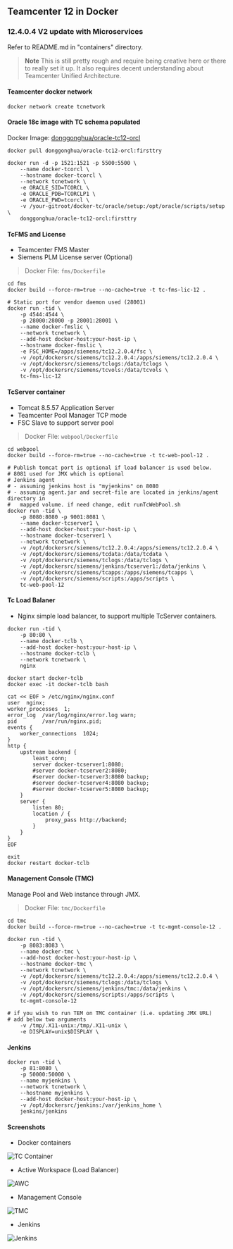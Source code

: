 

## Teamcenter 12 in Docker


### 12.4.0.4 V2 update with Microservices

Refer to README.md in "containers" directory.




> **Note** This is still pretty rough and require being creative here or there to really set it up. It also requires decent understanding about Teamcenter Unified Architecture. 

#### Teamcenter docker network

```shell
docker network create tcnetwork
```

#### Oracle 18c image with TC schema populated
 
Docker Image: [donggonghua/oracle-tc12-orcl](https://hub.docker.com/repository/docker/donggonghua/oracle-tc12-orcl)

```shell
docker pull donggonghua/oracle-tc12-orcl:firsttry

docker run -d -p 1521:1521 -p 5500:5500 \
    --name docker-tcorcl \
    --hostname docker-tcorcl \
    --network tcnetwork \
    -e ORACLE_SID=TCORCL \
    -e ORACLE_PDB=TCORCLP1 \
    -e ORACLE_PWD=tcorcl \
    -v /your-gitroot/docker-tc/oracle/setup:/opt/oracle/scripts/setup \
    donggonghua/oracle-tc12-orcl:firsttry

```


#### TcFMS and License 
  - Teamcenter FMS Master
  - Siemens PLM License server (Optional)
 
> Docker File: `fms/Dockerfile`

```shell
cd fms
docker build --force-rm=true --no-cache=true -t tc-fms-lic-12 .

# Static port for vendor daemon used (28001)
docker run -tid \
    -p 4544:4544 \
    -p 28000:28000 -p 28001:28001 \
    --name docker-fmslic \
    --network tcnetwork \
    --add-host docker-host:your-host-ip \
    --hostname docker-fmslic \
    -e FSC_HOME=/apps/siemens/tc12.2.0.4/fsc \
    -v /opt/dockersrc/siemens/tc12.2.0.4:/apps/siemens/tc12.2.0.4 \
    -v /opt/dockersrc/siemens/tclogs:/data/tclogs \
    -v /opt/dockersrc/siemens/tcvols:/data/tcvols \
    tc-fms-lic-12
```

#### TcServer container
  - Tomcat 8.5.57 Application Server
  - Teamcenter Pool Manager TCP mode
  - FSC Slave to support server pool

> Docker File: `webpool/Dockerfile`

```shell
cd webpool
docker build --force-rm=true --no-cache=true -t tc-web-pool-12 .

# Publish tomcat port is optional if load balancer is used below.
# 8081 used for JMX which is optional
# Jenkins agent
# - assuming jenkins host is "myjenkins" on 8080
# - assuming agent.jar and secret-file are located in jenkins/agent directory in 
#   mapped volume. if need change, edit runTcWebPool.sh
docker run -tid \
    -p 8080:8080 -p 9001:8081 \
    --name docker-tcserver1 \
    --add-host docker-host:your-host-ip \
    --hostname docker-tcserver1 \
    --network tcnetwork \
    -v /opt/dockersrc/siemens/tc12.2.0.4:/apps/siemens/tc12.2.0.4 \
    -v /opt/dockersrc/siemens/tcdata:/data/tcdata \
    -v /opt/dockersrc/siemens/tclogs:/data/tclogs \
    -v /opt/dockersrc/siemens/jenkins/tcserver1:/data/jenkins \
    -v /opt/dockersrc/siemens/tcapps:/apps/siemens/tcapps \
    -v /opt/dockersrc/siemens/scripts:/apps/scripts \
    tc-web-pool-12
```

#### Tc Load Balaner
  - Nginx simple load balancer, to support multiple TcServer containers.

```shell
docker run -tid \
    -p 80:80 \
    --name docker-tclb \
    --add-host docker-host:your-host-ip \
    --hostname docker-tclb \
    --network tcnetwork \
    nginx

docker start docker-tclb 
docker exec -it docker-tclb bash

cat << EOF > /etc/nginx/nginx.conf
user  nginx;
worker_processes  1;
error_log  /var/log/nginx/error.log warn;
pid        /var/run/nginx.pid;
events {
    worker_connections  1024;
}
http {
    upstream backend {
        least_conn;
        server docker-tcserver1:8080;
        #server docker-tcserver2:8080;
        #server docker-tcserver3:8080 backup;
        #server docker-tcserver4:8080 backup;
        #server docker-tcserver5:8080 backup;
    }
    server {
        listen 80;
        location / {
            proxy_pass http://backend;
        }
    }
}
EOF

exit
docker restart docker-tclb
```

#### Management Console (TMC)

Manage Pool and Web instance through JMX.
> Docker File: `tmc/Dockerfile`


```shell
cd tmc
docker build --force-rm=true --no-cache=true -t tc-mgmt-console-12 . 

docker run -tid \
    -p 8083:8083 \
    --name docker-tmc \
    --add-host docker-host:your-host-ip \
    --hostname docker-tmc \
    --network tcnetwork \
    -v /opt/dockersrc/siemens/tc12.2.0.4:/apps/siemens/tc12.2.0.4 \
    -v /opt/dockersrc/siemens/tclogs:/data/tclogs \
    -v /opt/dockersrc/siemens/jenkins/tmc:/data/jenkins \
    -v /opt/dockersrc/siemens/scripts:/apps/scripts \
    tc-mgmt-console-12

# if you wish to run TEM on TMC container (i.e. updating JMX URL)
# add below two arguments
    -v /tmp/.X11-unix:/tmp/.X11-unix \
    -e DISPLAY=unix$DISPLAY \

```

#### Jenkins

```shell
docker run -tid \
    -p 81:8080 \
    -p 50000:50000 \
    --name myjenkins \
    --network tcnetwork \
    --hostname myjenkins \
    --add-host docker-host:your-host-ip \
    -v /opt/dockersrc/jenkins:/var/jenkins_home \
    jenkins/jenkins
```
 
#### Screenshots

* Docker containers

![TC Container](screenshots/tc-docker.png?raw=true "Container")


* Active Workspace (Load Balancer)

![AWC](screenshots/docker-tc-lb-awc.png?raw=true "Active Workspace")

* Management Console

![TMC](screenshots/docker-tc-lb-tmc.png?raw=true "Management Console")

* Jenkins

![Jenkins](screenshots/docker-tc-lb-jenkins.png?raw=true "Jenkins")



